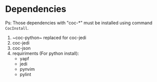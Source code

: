# Dependencies

Ps: Those dependencies with "coc-*" must be installed using command `CocInstall`.

1. ~coc-python~ replaced for coc-jedi
2. coc-jedi
3. coc-json
1. requiriments (For python install):
    - yapf
    - jedi
    - pynvim
    - pylint
